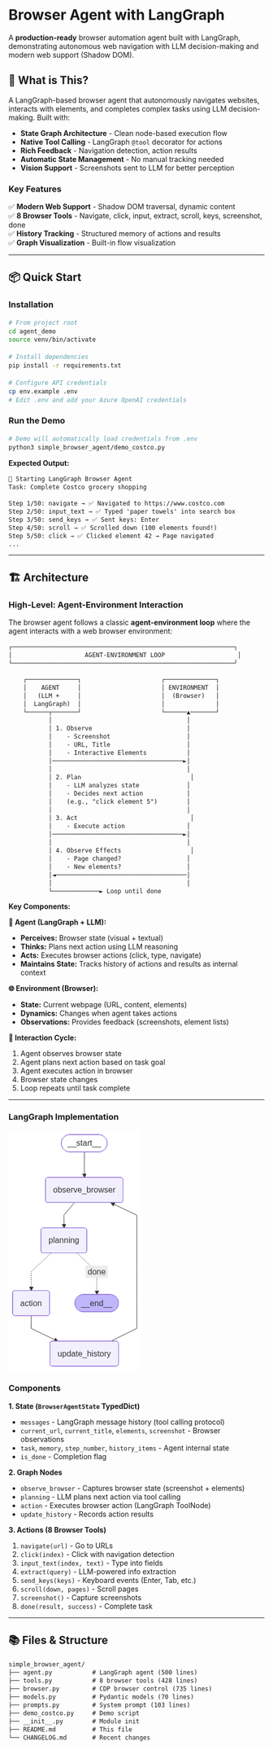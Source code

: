 # Browser Agent with LangGraph

A **production-ready** browser automation agent built with LangGraph, demonstrating autonomous web navigation with LLM decision-making and modern web support (Shadow DOM).

## 🎯 What is This?

A LangGraph-based browser agent that autonomously navigates websites, interacts with elements, and completes complex tasks using LLM decision-making. Built with:

- **State Graph Architecture** - Clean node-based execution flow
- **Native Tool Calling** - LangGraph `@tool` decorator for actions
- **Rich Feedback** - Navigation detection, action results
- **Automatic State Management** - No manual tracking needed
- **Vision Support** - Screenshots sent to LLM for better perception

### Key Features

✅ **Modern Web Support** - Shadow DOM traversal, dynamic content  
✅ **8 Browser Tools** - Navigate, click, input, extract, scroll, keys, screenshot, done  
✅ **History Tracking** - Structured memory of actions and results  
✅ **Graph Visualization** - Built-in flow visualization  

---

## 📦 Quick Start

### Installation

```bash
# From project root
cd agent_demo
source venv/bin/activate

# Install dependencies
pip install -r requirements.txt

# Configure API credentials
cp env.example .env
# Edit .env and add your Azure OpenAI credentials
```

### Run the Demo

```bash
# Demo will automatically load credentials from .env
python3 simple_browser_agent/demo_costco.py
```

**Expected Output:**
```
🚀 Starting LangGraph Browser Agent
Task: Complete Costco grocery shopping

Step 1/50: navigate → ✅ Navigated to https://www.costco.com
Step 2/50: input_text → ✅ Typed 'paper towels' into search box
Step 3/50: send_keys → ✅ Sent keys: Enter
Step 4/50: scroll → ✅ Scrolled down (100 elements found!)
Step 5/50: click → ✅ Clicked element 42 → Page navigated
...
```

---

## 🏗️ Architecture

### High-Level: Agent-Environment Interaction

The browser agent follows a classic **agent-environment loop** where the agent interacts with a web browser environment:

```
┌─────────────────────────────────────────────────────────────┐
│                    AGENT-ENVIRONMENT LOOP                    │
└─────────────────────────────────────────────────────────────┘

    ┌──────────────┐                      ┌──────────────┐
    │    AGENT     │                      │ ENVIRONMENT  │
    │   (LLM +     │                      │  (Browser)   │
    │  LangGraph)  │                      │              │
    └──────┬───────┘                      └──────▲───────┘
           │                                     │
           │ 1. Observe                          │
           │    - Screenshot                     │
           │    - URL, Title                     │
           │    - Interactive Elements           │
           │────────────────────────────────────►│
           │                                     │
           │ 2. Plan                              │
           │    - LLM analyzes state             │
           │    - Decides next action            │
           │    (e.g., "click element 5")        │
           │                                     │
           │ 3. Act                               │
           │    - Execute action                 │
           │────────────────────────────────────►│
           │                                     │
           │ 4. Observe Effects                   │
           │    - Page changed?                  │
           │    - New elements?                  │
           │◄────────────────────────────────────│
           │                                     │
           └─────────────► Loop until done
```

**Key Components:**

**🤖 Agent (LangGraph + LLM):**
- **Perceives:** Browser state (visual + textual)
- **Thinks:** Plans next action using LLM reasoning
- **Acts:** Executes browser actions (click, type, navigate)
- **Maintains State:** Tracks history of actions and results as internal context

**🌐 Environment (Browser):**
- **State:** Current webpage (URL, content, elements)
- **Dynamics:** Changes when agent takes actions
- **Observations:** Provides feedback (screenshots, element lists)

**🔄 Interaction Cycle:**
1. Agent observes browser state
2. Agent plans next action based on task goal
3. Agent executes action in browser
4. Browser state changes
5. Loop repeats until task complete

---

### LangGraph Implementation

![LangGraph State Graph](langgraph_diagram.png)

### Components

**1. State (`BrowserAgentState` TypedDict)**
- `messages` - LangGraph message history (tool calling protocol)
- `current_url`, `current_title`, `elements`, `screenshot` - Browser observations
- `task`, `memory`, `step_number`, `history_items` - Agent internal state
- `is_done` - Completion flag

**2. Graph Nodes**
- `observe_browser` - Captures browser state (screenshot + elements)
- `planning` - LLM plans next action via tool calling
- `action` - Executes browser action (LangGraph ToolNode)
- `update_history` - Records action results

**3. Actions (8 Browser Tools)**
1. `navigate(url)` - Go to URLs
2. `click(index)` - Click with navigation detection
3. `input_text(index, text)` - Type into fields
4. `extract(query)` - LLM-powered info extraction
5. `send_keys(keys)` - Keyboard events (Enter, Tab, etc.)
6. `scroll(down, pages)` - Scroll pages
7. `screenshot()` - Capture screenshots
8. `done(result, success)` - Complete task

---

## 📚 Files & Structure

```
simple_browser_agent/
├── agent.py           # LangGraph agent (500 lines)
├── tools.py           # 8 browser tools (428 lines)
├── browser.py         # CDP browser control (735 lines)
├── models.py          # Pydantic models (70 lines)
├── prompts.py         # System prompt (103 lines)
├── demo_costco.py     # Demo script
├── __init__.py        # Module init
├── README.md          # This file
└── CHANGELOG.md       # Recent changes

